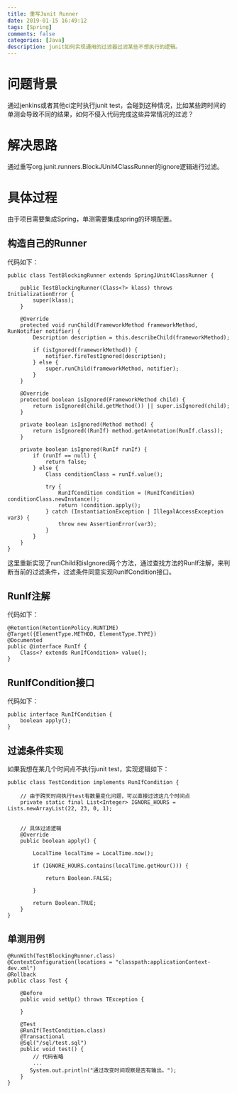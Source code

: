 ```yaml
---
title: 重写Junit Runner
date: 2019-01-15 16:49:12
tags: [Spring]
comments: false
categories: [Java]
description: junit如何实现通用的过滤器过滤某些不想执行的逻辑。
---
```


# 问题背景
通过jenkins或者其他ci定时执行junit test，会碰到这种情况，比如某些跨时间的单测会导致不同的结果，如何不侵入代码完成这些异常情况的过滤？

# 解决思路
通过重写org.junit.runners.BlockJUnit4ClassRunner的ignore逻辑进行过滤。

# 具体过程
由于项目需要集成Spring，单测需要集成spring的环境配置。
## 构造自己的Runner
代码如下：

```
public class TestBlockingRunner extends SpringJUnit4ClassRunner {

    public TestBlockingRunner(Class<?> klass) throws InitializationError {
        super(klass);
    }

    @Override
    protected void runChild(FrameworkMethod frameworkMethod, RunNotifier notifier) {
        Description description = this.describeChild(frameworkMethod);

        if (isIgnored(frameworkMethod)) {
            notifier.fireTestIgnored(description);
        } else {
            super.runChild(frameworkMethod, notifier);
        }
    }

    @Override
    protected boolean isIgnored(FrameworkMethod child) {
        return isIgnored(child.getMethod()) || super.isIgnored(child);
    }

    private boolean isIgnored(Method method) {
        return isIgnored((RunIf) method.getAnnotation(RunIf.class));
    }

    private boolean isIgnored(RunIf runIf) {
        if (runIf == null) {
            return false;
        } else {
            Class conditionClass = runIf.value();

            try {
                RunIfCondition condition = (RunIfCondition) conditionClass.newInstance();
                return !condition.apply();
            } catch (InstantiationException | IllegalAccessException var3) {
                throw new AssertionError(var3);
            }
        }
    }
}
```
这里重新实现了runChild和isIgnored两个方法，通过查找方法的RunIf注解，来判断当前的过滤条件，过滤条件同意实现RunIfCondition接口。

## RunIf注解
代码如下：

```
@Retention(RetentionPolicy.RUNTIME)
@Target({ElementType.METHOD, ElementType.TYPE})
@Documented
public @interface RunIf {
    Class<? extends RunIfCondition> value();
}
```

## RunIfCondition接口
代码如下：

```
public interface RunIfCondition {
    boolean apply();
}
```

## 过滤条件实现
如果我想在某几个时间点不执行junit test，实现逻辑如下：

```
public class TestCondition implements RunIfCondition {

    // 由于跨天时间执行test有数量变化问题，可以直接过滤这几个时间点
    private static final List<Integer> IGNORE_HOURS = Lists.newArrayList(22, 23, 0, 1);


    // 具体过滤逻辑
    @Override
    public boolean apply() {

        LocalTime localTime = LocalTime.now();

        if (IGNORE_HOURS.contains(localTime.getHour())) {

            return Boolean.FALSE;

        }

        return Boolean.TRUE;
    }
}
```

## 单测用例

```
@RunWith(TestBlockingRunner.class)
@ContextConfiguration(locations = "classpath:applicationContext-dev.xml")
@Rollback
public class Test {

    @Before
    public void setUp() throws TException {
  
    }

    @Test
    @RunIf(TestCondition.class)
    @Transactional
    @Sql("/sql/test.sql")
    public void test() {
    	// 代码省略
    	...
       System.out.println("通过改变时间观察是否有输出。");
    }
}
```